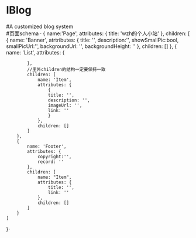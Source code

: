 
# IBlog
#A customized blog system   
#页面schema
·
{
    name:'Page',
    attributes: {
        title: 'wzh的个人小站'
    },
    children: [
        {
            name: 'Banner',
            atrtributes: {
                title: '',
                description:'',
                showSmallPic:bool,
                smallPicUrl:'',
                backgroundUrl: '',
                backgroundHeight: ''
            },
            children: []
        },
        {
            name: 'List',
            attributes: {

            },
            //里外children的结构一定要保持一致
            children: [
                name: 'Item',
                attributes: {
                    {
                    title: '',
                    description: '',
                    imageUrl: '',
                    link: ''
                    }
                },
                children: []
            ]
        },
        {
            name: 'Footer',
            attributes: {
                copyright:'',
                record: ''
            },
            children: [
                name: "Item",
                attributes: {
                    title: '',
                    link: ''
                },
                children: []
            ]
        }
    ]
}·

